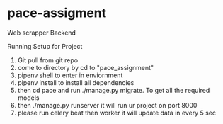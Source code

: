 # pace-assigment
Web scrapper Backend

Running Setup for Project

1. Git pull from git repo
2. come to directory by cd to "pace_assignment"
3. pipenv shell to enter in enviornment
4. pipenv install to install all dependencies
5. then cd pace and run ./manage.py migrate. To get all the required models
6. then ./manage.py runserver it will run ur project on port 8000
7. please run celery beat then worker it will update data in every 5 sec
